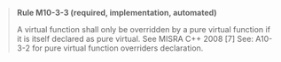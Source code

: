 > **Rule M10-3-3 (required, implementation, automated)**
>
> A virtual function shall only be overridden by a pure virtual function if it
> is itself declared as pure virtual.
> See MISRA C++ 2008 [7]
> See: A10-3-2 for pure virtual function overriders declaration.
